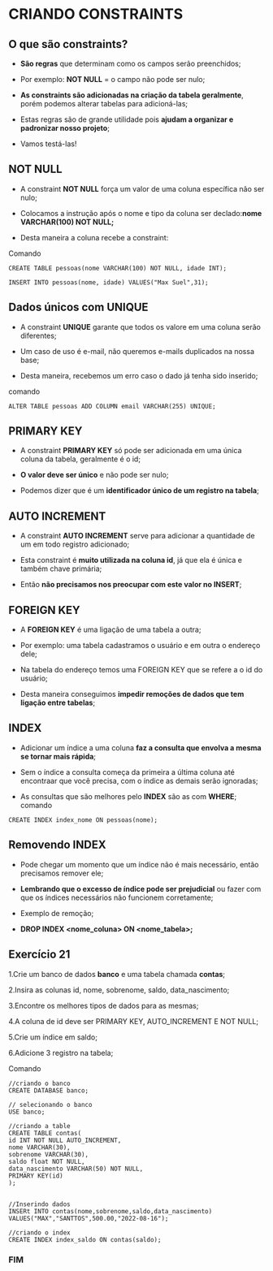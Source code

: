 # CRIANDO CONSTRAINTS

## O que são constraints?

* **São regras** que determinam como os campos serão preenchidos;

* Por exemplo: **NOT NULL** = o campo não pode ser nulo;

* **As constraints são adicionadas na criação da tabela geralmente**, porém podemos alterar tabelas para adicioná-las;

* Estas regras  são de grande utilidade pois **ajudam a organizar e padronizar nosso projeto**;

* Vamos testá-las!

## NOT NULL

* A constraint **NOT NULL** força um valor de uma coluna específica não ser nulo;

* Colocamos a instrução após o nome e tipo da coluna ser declado:**nome VARCHAR(100) NOT NULL;**

* Desta maneira a coluna recebe a constraint:

Comando

```mysql
CREATE TABLE pessoas(nome VARCHAR(100) NOT NULL, idade INT);

INSERT INTO pessoas(nome, idade) VALUES("Max Suel",31);
```

## Dados únicos com UNIQUE

* A constraint **UNIQUE** garante que todos os valore em uma coluna serão diferentes;

* Um caso de uso é e-mail, não queremos e-mails duplicados na nossa base;

* Desta maneira, recebemos um erro caso o dado já tenha sido inserido;

comando

```mysql
ALTER TABLE pessoas ADD COLUMN email VARCHAR(255) UNIQUE;
```

## PRIMARY KEY

* A constraint **PRIMARY KEY** só pode ser adicionada em uma única coluna da tabela, geralmente é o id;

* **O valor deve ser único** e não pode ser nulo;

* Podemos dizer que é um **identificador único de um registro na tabela**;

## AUTO INCREMENT

* A constraint **AUTO INCREMENT** serve para adicionar a quantidade de um em todo registro adicionado;

* Esta constraint é **muito utilizada na coluna id**, já que ela é única e também chave primária;

* Então **não precisamos nos preocupar com este valor no INSERT**;

## FOREIGN KEY

* A **FOREIGN KEY** é uma ligação de uma tabela a outra;

* Por exemplo: uma tabela cadastramos o usuário e em outra o endereço dele;

* Na tabela do endereço temos uma FOREIGN KEY que se refere a o id do usuário;

* Desta maneira conseguimos **impedir remoções de dados que tem ligação entre tabelas**;

## INDEX

* Adicionar um índice a uma coluna **faz a consulta que envolva a mesma se tornar mais rápida**;

* Sem o índice a consulta começa da primeira a última coluna até encontraar que você precisa, com o índice as demais serão ignoradas;

* As consultas que são melhores pelo **INDEX** são as com **WHERE**;
comando

```mysql
CREATE INDEX index_nome ON pessoas(nome);
```

## Removendo INDEX

* Pode chegar um momento que um índice não é mais necessário, então precisamos remover ele;

* **Lembrando que o excesso de índice pode ser prejudicial** ou fazer com que os índices necessários não funcionem corretamente;

* Exemplo de remoção;

* **DROP INDEX <nome_coluna> ON <nome_tabela>;**

## Exercício 21

1.Crie um banco de dados **banco** e uma tabela chamada **contas**;

2.Insira as colunas id, nome, sobrenome, saldo, data_nascimento;

3.Encontre os melhores tipos de dados para as mesmas;

4.A coluna de id deve ser PRIMARY KEY, AUTO_INCREMENT E NOT NULL;

5.Crie um índice em saldo;

6.Adicione 3 registro na tabela;

Comando

```mysql
//criando o banco
CREATE DATABASE banco;

// selecionando o banco
USE banco;

//criando a table
CREATE TABLE contas(
id INT NOT NULL AUTO_INCREMENT,
nome VARCHAR(30),
sobrenome VARCHAR(30),
saldo float NOT NULL,
data_nascimento VARCHAR(50) NOT NULL,
PRIMARY KEY(id)
);


//Inserindo dados
INSERt INTO contas(nome,sobrenome,saldo,data_nascimento) VALUES("MAX","SANTTOS",500.00,"2022-08-16");

//criando o index
CREATE INDEX index_saldo ON contas(saldo);
```

### FIM
